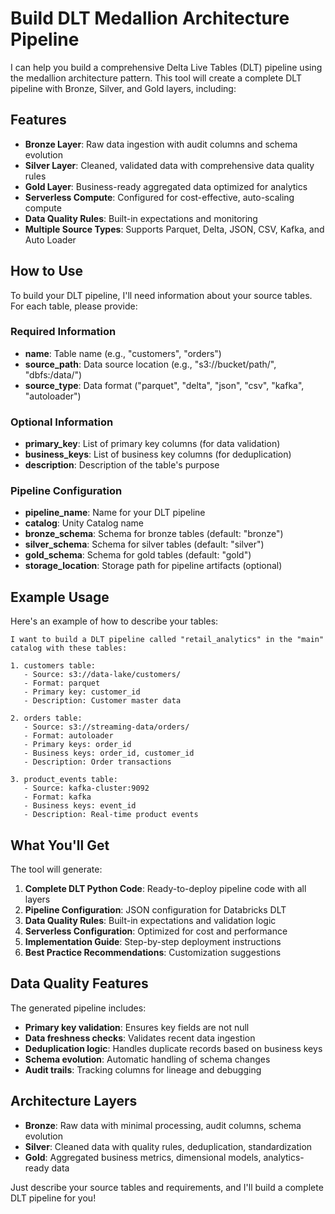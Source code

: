 # Build DLT Medallion Architecture Pipeline

I can help you build a comprehensive Delta Live Tables (DLT) pipeline using the medallion architecture pattern. This tool will create a complete DLT pipeline with Bronze, Silver, and Gold layers, including:

## Features
- **Bronze Layer**: Raw data ingestion with audit columns and schema evolution
- **Silver Layer**: Cleaned, validated data with comprehensive data quality rules
- **Gold Layer**: Business-ready aggregated data optimized for analytics
- **Serverless Compute**: Configured for cost-effective, auto-scaling compute
- **Data Quality Rules**: Built-in expectations and monitoring
- **Multiple Source Types**: Supports Parquet, Delta, JSON, CSV, Kafka, and Auto Loader

## How to Use

To build your DLT pipeline, I'll need information about your source tables. For each table, please provide:

### Required Information
- **name**: Table name (e.g., "customers", "orders")
- **source_path**: Data source location (e.g., "s3://bucket/path/", "dbfs:/data/")
- **source_type**: Data format ("parquet", "delta", "json", "csv", "kafka", "autoloader")

### Optional Information
- **primary_key**: List of primary key columns (for data validation)
- **business_keys**: List of business key columns (for deduplication)
- **description**: Description of the table's purpose

### Pipeline Configuration
- **pipeline_name**: Name for your DLT pipeline
- **catalog**: Unity Catalog name
- **bronze_schema**: Schema for bronze tables (default: "bronze")
- **silver_schema**: Schema for silver tables (default: "silver")  
- **gold_schema**: Schema for gold tables (default: "gold")
- **storage_location**: Storage path for pipeline artifacts (optional)

## Example Usage

Here's an example of how to describe your tables:

```
I want to build a DLT pipeline called "retail_analytics" in the "main" catalog with these tables:

1. customers table:
   - Source: s3://data-lake/customers/
   - Format: parquet
   - Primary key: customer_id
   - Description: Customer master data

2. orders table:
   - Source: s3://streaming-data/orders/
   - Format: autoloader
   - Primary keys: order_id
   - Business keys: order_id, customer_id
   - Description: Order transactions

3. product_events table:
   - Source: kafka-cluster:9092
   - Format: kafka
   - Business keys: event_id
   - Description: Real-time product events
```

## What You'll Get

The tool will generate:

1. **Complete DLT Python Code**: Ready-to-deploy pipeline code with all layers
2. **Pipeline Configuration**: JSON configuration for Databricks DLT
3. **Data Quality Rules**: Built-in expectations and validation logic
4. **Serverless Configuration**: Optimized for cost and performance
5. **Implementation Guide**: Step-by-step deployment instructions
6. **Best Practice Recommendations**: Customization suggestions

## Data Quality Features

The generated pipeline includes:
- **Primary key validation**: Ensures key fields are not null
- **Data freshness checks**: Validates recent data ingestion
- **Deduplication logic**: Handles duplicate records based on business keys
- **Schema evolution**: Automatic handling of schema changes
- **Audit trails**: Tracking columns for lineage and debugging

## Architecture Layers

- **Bronze**: Raw data with minimal processing, audit columns, schema evolution
- **Silver**: Cleaned data with quality rules, deduplication, standardization
- **Gold**: Aggregated business metrics, dimensional models, analytics-ready data

Just describe your source tables and requirements, and I'll build a complete DLT pipeline for you!